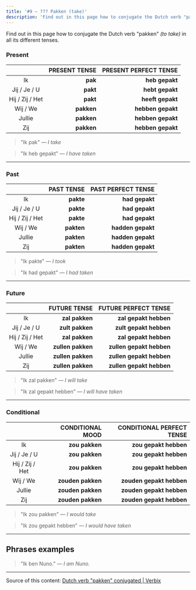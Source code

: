 ```yaml
---
title: '#9 — ??? Pakken (take)'
description: 'Find out in this page how to conjugate the Dutch verb "pakken" (to take) in all its different tenses.'
---
```


Find out in this page how to conjugate the Dutch verb "pakken" _(to take)_ in all its different tenses.

### Present

|                 | PRESENT TENSE | PRESENT PERFECT TENSE |
| :-------------: | ------------: | --------------------: |
|       Ik        |       **pak** |        **heb gepakt** |
|  Jij / Je / U   |      **pakt** |       **hebt gepakt** |
| Hij / Zij / Het |      **pakt** |      **heeft gepakt** |
|    Wij / We     |    **pakken** |     **hebben gepakt** |
|     Jullie      |    **pakken** |     **hebben gepakt** |
|       Zij       |    **pakken** |     **hebben gepakt** |

> "Ik pak"
> _— I take_

> "Ik heb gepakt"
> _— I have taken_

---

### Past

|                 | PAST TENSE | PAST PERFECT TENSE |
| :-------------: | ---------: | -----------------: |
|       Ik        |  **pakte** |     **had gepakt** |
|  Jij / Je / U   |  **pakte** |     **had gepakt** |
| Hij / Zij / Het |  **pakte** |     **had gepakt** |
|    Wij / We     | **pakten** |  **hadden gepakt** |
|     Jullie      | **pakten** |  **hadden gepakt** |
|       Zij       | **pakten** |  **hadden gepakt** |

> "Ik pakte"
> _— I took_

> "Ik had gepakt"
> _— I had taken_

---

### Future

|                 |      FUTURE TENSE |     FUTURE PERFECT TENSE |
| :-------------: | ----------------: | -----------------------: |
|       Ik        |    **zal pakken** |    **zal gepakt hebben** |
|  Jij / Je / U   |   **zult pakken** |   **zult gepakt hebben** |
| Hij / Zij / Het |    **zal pakken** |    **zal gepakt hebben** |
|    Wij / We     | **zullen pakken** | **zullen gepakt hebben** |
|     Jullie      | **zullen pakken** | **zullen gepakt hebben** |
|       Zij       | **zullen pakken** | **zullen gepakt hebben** |

> "Ik zal pakken"
> _— I will take_

> "Ik zal gepakt hebben"
> _— I will have taken_

---

### Conditional

|                 |  CONDITIONAL MOOD | CONDITIONAL PERFECT TENSE |
| :-------------: | ----------------: | ------------------------: |
|       Ik        |    **zou pakken** |     **zou gepakt hebben** |
|  Jij / Je / U   |    **zou pakken** |     **zou gepakt hebben** |
| Hij / Zij / Het |    **zou pakken** |     **zou gepakt hebben** |
|    Wij / We     | **zouden pakken** |  **zouden gepakt hebben** |
|     Jullie      | **zouden pakken** |  **zouden gepakt hebben** |
|       Zij       | **zouden pakken** |  **zouden gepakt hebben** |

> "Ik zou pakken"
> _— I would take_

> "Ik zou gepakt hebben"
> _— I would have taken_

---

## Phrases examples

> "Ik ben Nuno."
> _— I am Nuno._

---

Source of this content: [Dutch verb "pakken" conjugated | Verbix](https://verbix.com/webverbix/go.php?T1=pakken&D1=24&H1=124)
